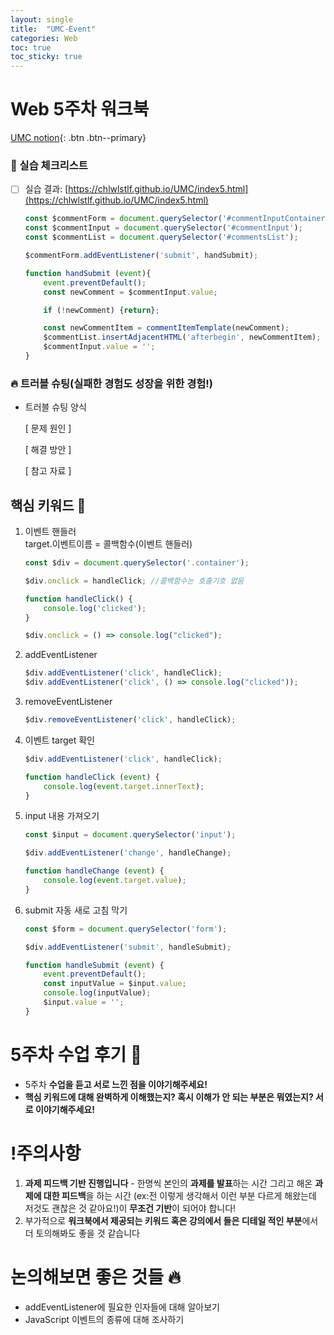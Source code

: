 ```yaml
---
layout: single
title:  "UMC-Event"
categories: Web
toc: true
toc_sticky: true
---
```


# Web 5주차 워크북

[UMC notion](https://lowly-mochi-a51.notion.site/UMC-in-89620cd2e81e4f458be25e418d9bdec9){: .btn .btn--primary}

### 📝 실습 체크리스트

- [ ]  실습 결과: [https://chlwlstlf.github.io/UMC/index5.html](https://chlwlstlf.github.io/UMC/index5.html)

    ```jsx
    const $commentForm = document.querySelector('#commentInputContainer');
    const $commentInput = document.querySelector('#commentInput');
    const $commentList = document.querySelector('#commentsList');

    $commentForm.addEventListener('submit', handSubmit);

    function handSubmit (event){
        event.preventDefault();
        const newComment = $commentInput.value;

        if (!newComment) {return};
    
        const newCommentItem = commentItemTemplate(newComment);
        $commentList.insertAdjacentHTML('afterbegin', newCommentItem);
        $commentInput.value = '';
    }
    ```

### 🔥 트러블 슈팅(실패한 경험도 성장을 위한 경험!)

- 트러블 슈팅 양식
    
    [ 문제 원인 ]
    
    [ 해결 방안 ] 
    
    [ 참고 자료 ]
    

## 핵심 키워드 🎯

1. 이벤트 핸들러   
    target.이벤트이름 = 콜백함수(이벤트 핸들러)
    
    ```jsx
    const $div = document.querySelector('.container');
    
    $div.onclick = handleClick; //콜백함수는 호출기호 없음
    
    function handleClick() {
    	console.log('clicked');
    } 
    
    $div.onclick = () => console.log("clicked");
    ```
    
2. addEventListener
    
    ```jsx
    $div.addEventListener('click', handleClick);
    $div.addEventListener('click', () => console.log("clicked"));
    ```
    
3. removeEventListener
    
    ```jsx
    $div.removeEventListener('click', handleClick);
    ```
    
4. 이벤트 target 확인
    
    ```jsx
    $div.addEventListener('click', handleClick);
    
    function handleClick (event) {
    	console.log(event.target.innerText);
    }
    ```
    
5. input 내용 가져오기
    
    ```jsx
    const $input = document.querySelector('input');
    
    $div.addEventListener('change', handleChange);
    
    function handleChange (event) {
    	console.log(event.target.value);
    }
    ```
    
6. submit 자동 새로 고침 막기
    
    ```jsx
    const $form = document.querySelector('form');
    
    $div.addEventListener('submit', handleSubmit);
    
    function handleSubmit (event) {
    	event.preventDefault();
    	const inputValue = $input.value;
    	console.log(inputValue);
    	$input.value = '';
    }
    ```
    

# 5주차 수업 후기 📢

- 5주차 **수업을 듣고 서로 느낀 점을 이야기해주세요!**
- **핵심 키워드에 대해 완벽하게 이해했는지? 혹시 이해가 안 되는 부분은 뭐였는지?
서로 이야기해주세요!**

# !주의사항

1. **과제 피드백 기반 진행입니다** - 한명씩 본인의 **과제를 발표**하는 시간 그리고 해온 **과제에 대한 피드백**을 하는 시간 (ex:전 이렇게 생각해서 이런 부분 다르게 해왔는데 저것도 괜찮은 것 같아요!)이 **무조건 기반**이 되어야 합니다!
2. 부가적으로 **워크북에서 제공되는 키워드 혹은 강의에서 들은 디테일 적인 부분**에서 더 토의해봐도 좋을 것 같습니다

# 논의해보면 좋은 것들 🔥

- addEventListener에 필요한 인자들에 대해 알아보기
- JavaScript 이벤트의 종류에 대해 조사하기